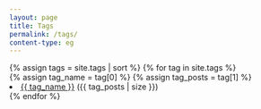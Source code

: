 ```yaml
---
layout: page
title: Tags
permalink: /tags/
content-type: eg
---
```


<style>
.category-content a {
    text-decoration: none;
    color: #4183c4;
}

.category-content a:hover {
    text-decoration: underline;
    color: #4183c4;
}
</style>

<div class="row">
    {% assign tags = site.tags | sort %}
    {% for tag in site.tags %}
    <div class="col-3">
  {% assign tag_name = tag[0] %}
  {% assign tag_posts = tag[1] %}
  <li>
    <a href="#{{ tag_name | slugify }}">{{ tag_name }}</a> ({{ tag_posts | size }})
  </li>
    </div>
    {% endfor %}
    <br/>
    <br/>
</div>

